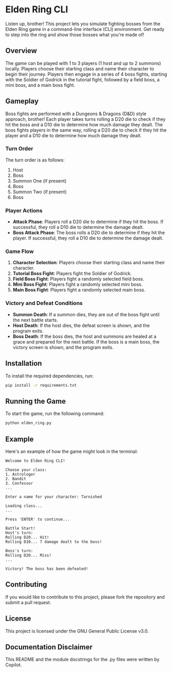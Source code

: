 # Elden Ring CLI

Listen up, brother! This project lets you simulate fighting bosses from the Elden Ring game in a command-line interface (CLI) environment. Get ready to step into the ring and show those bosses what you're made of!

## Overview

The game can be played with 1 to 3 players (1 host and up to 2 summons) locally. Players choose their starting class and name their character to begin their journey. Players then engage in a series of 4 boss fights, starting with the Soldier of Godrick in the tutorial fight, followed by a field boss, a mini boss, and a main boss fight.

## Gameplay

Boss fights are performed with a Dungeons & Dragons (D&D) style approach, brother! Each player takes turns rolling a D20 die to check if they hit the boss and a D10 die to determine how much damage they dealt. The boss fights players in the same way, rolling a D20 die to check if they hit the player and a D10 die to determine how much damage they dealt.

### Turn Order

The turn order is as follows:
1. Host
2. Boss
3. Summon One (if present)
4. Boss
5. Summon Two (if present)
6. Boss

### Player Actions

- **Attack Phase**: Players roll a D20 die to determine if they hit the boss. If successful, they roll a D10 die to determine the damage dealt.
- **Boss Attack Phase**: The boss rolls a D20 die to determine if they hit the player. If successful, they roll a D10 die to determine the damage dealt.

### Game Flow

1. **Character Selection**: Players choose their starting class and name their character.
2. **Tutorial Boss Fight**: Players fight the Soldier of Godrick.
3. **Field Boss Fight**: Players fight a randomly selected field boss.
4. **Mini Boss Fight**: Players fight a randomly selected mini boss.
5. **Main Boss Fight**: Players fight a randomly selected main boss.

### Victory and Defeat Conditions

- **Summon Death**: If a summon dies, they are out of the boss fight until the next battle starts.
- **Host Death**: If the host dies, the defeat screen is shown, and the program exits.
- **Boss Death**: If the boss dies, the host and summons are healed at a grace and prepared for the next battle. If the boss is a main boss, the victory screen is shown, and the program exits.

## Installation

To install the required dependencies, run:

```bash
pip install -r requirements.txt
```

## Running the Game

To start the game, run the following command:

```bash
python elden_ring.py
```

## Example

Here's an example of how the game might look in the terminal:

```
Welcome to Elden Ring CLI!

Choose your class:
1. Astrologer
2. Bandit
3. Confessor
...

Enter a name for your character: Tarnished

Loading class...
...

Press 'ENTER' to continue...

Battle Start!
Host's turn:
Rolling D20... Hit!
Rolling D10... 7 damage dealt to the boss!

Boss's turn:
Rolling D20... Miss!
...

Victory! The boss has been defeated!
```

## Contributing

If you would like to contribute to this project, please fork the repository and submit a pull request.

## License

This project is licensed under the GNU General Public License v3.0.

## Documentation Disclaimer
This README and the module docstrings for the .py files were written by Copilot.
```